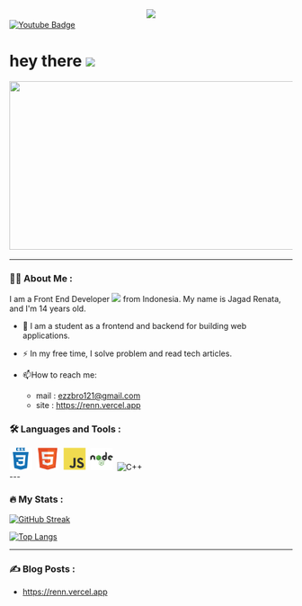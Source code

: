 <div id="header" align="center">
  <img src="https://media.giphy.com/media/M9gbBd9nbDrOTu1Mqx/giphy.gif" width="100"/>
</div>

<div id="badges">
  <a href="https://yooutube.com/XioDev">
    <img src="https://img.shields.io/badge/YouTube-red?style=for-the-badge&logo=youtube&logoColor=white" alt="Youtube Badge"/>
  </a>
</div>

<h1>
  hey there
  <img src="https://media.giphy.com/media/hvRJCLFzcasrR4ia7z/giphy.gif" width="30px"/>
</h1>

<div align="center">
  <img src="https://media.giphy.com/media/dWesBcTLavkZuG35MI/giphy.gif" width="600" height="300"/>
</div>

---

### :woman_technologist: About Me :
I am a Front End Developer <img src="https://media.giphy.com/media/WUlplcMpOCEmTGBtBW/giphy.gif" width="30"> from Indonesia. My name is Jagad Renata, and I'm 14 years old.

- :telescope: I am a student as a frontend and backend for building web applications.
- :zap: In my free time, I solve problem and read tech articles.

- :mailbox:How to reach me:
  - mail : <a href="mailto: ezzbro121@gmail.com" >ezzbro121@gmail.com</a>
  - site : <a href="https://renn.vercel.app" >https://renn.vercel.app</a>


### :hammer_and_wrench: Languages and Tools :
  <div>
  <img
src="https://github.com/devicons/devicon/blob/master/icons/css3/css3-plain-wordmark.svg"  title="CSS3" alt="CSS" width="40" height="40"/>&nbsp;
  <img src="https://github.com/devicons/devicon/blob/master/icons/html5/html5-original.svg" title="HTML5" alt="HTML" width="40" height="40"/>&nbsp;
  <img src="https://github.com/devicons/devicon/blob/master/icons/javascript/javascript-original.svg" title="JavaScript" alt="JavaScript" width="40" height="40"/>&nbsp;
  <img src="https://github.com/devicons/devicon/blob/master/icons/nodejs/nodejs-original-wordmark.svg" title="NodeJS" alt="NodeJS" width="40" height="40"/>&nbsp;
  <img src="https://github.com/isocpp/logos/blob/master/cpp_logo.svg" title="C++" alt="C++" width="40" height="40"/>&nbsp;
  </div>
---

### :fire: My Stats :

[![GitHub Streak](http://github-readme-streak-stats.herokuapp.com?user=rennnotsepuh&theme=dark&background=000000)](https://git.io/streak-stats)

[![Top Langs](https://github-readme-stats.vercel.app/api/top-langs/?username=rennnotsepuh&layout=compact&theme=vision-friendly-dark)](https://github.com/anuraghazra/github-readme-stats)

---

### :writing_hand: Blog Posts :
- <a href="https://renn.vercel.app">https://renn.vercel.app</a>
